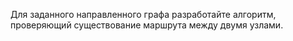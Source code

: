 Для заданного направленного графа разработайте алгоритм, проверяющий существование маршрута между двумя узлами.

